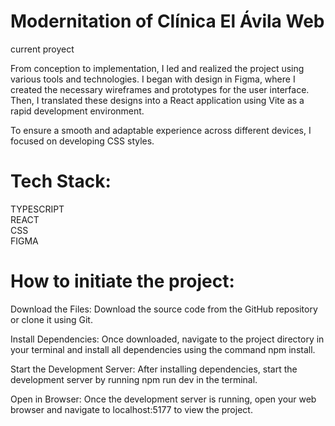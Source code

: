 # Modernitation of Clínica El Ávila Web
current proyect


From conception to implementation, I led and realized the project using various tools and technologies. I began with design in Figma, where I created the necessary wireframes and prototypes for the user interface. 
Then, I translated these designs into a React application using Vite as a rapid development environment.

To ensure a smooth and adaptable experience across different devices, I focused on developing CSS styles.


# Tech Stack:
TYPESCRIPT </br>
REACT </br>
CSS </br>
FIGMA </br>

# How to initiate the project:
Download the Files: Download the source code from the GitHub repository or clone it using Git.

Install Dependencies: Once downloaded, navigate to the project directory in your terminal and install all dependencies using the command npm install.

Start the Development Server: After installing dependencies, start the development server by running npm run dev in the terminal.

Open in Browser: Once the development server is running, open your web browser and navigate to localhost:5177 to view the project.
